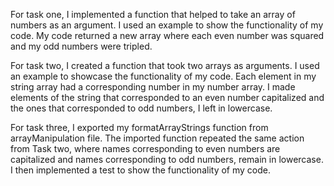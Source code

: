 For task one, I implemented a function that helped 
to take an array of numbers as an argument. 
I used an example to show the functionality of my code.
My code returned a new array where each even number was squared
and my odd numbers were tripled.

For task two, I created a function that took two arrays
as arguments. I used an example to showcase the functionality of my code.
Each element in my string array had a corresponding number in my number array.
I made elements of the string that corresponded to an even number capitalized
and the ones that corresponded to odd numbers, I left in lowercase.

For task three, I exported my formatArrayStrings function from arrayManipulation file.
The imported function repeated the same action from Task two, where names corresponding to even
numbers are capitalized and names corresponding to odd numbers, remain in lowercase. I then implemented
a test to show the functionality of my code.

